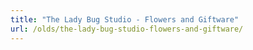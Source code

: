 ```yaml
---
title: "The Lady Bug Studio - Flowers and Giftware"
url: /olds/the-lady-bug-studio-flowers-and-giftware/
---
```

